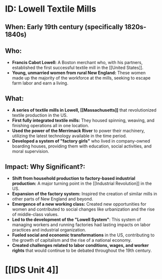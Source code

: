 # ID: Lowell Textile Mills 
## When: Early 19th century (specifically 1820s-1840s)
## Who:
* **Francis Cabot Lowell:**  A Boston merchant who, with his partners, established the first successful textile mill in the [[United States]].
* **Young, unmarried women from rural New England:**  These women made up the majority of the workforce at the mills, seeking to escape farm labor and earn a living.

## What: 
* **A series of textile mills in Lowell, [[Massachusetts]]** that revolutionized textile production in the US. 
* **First fully integrated textile mills:** They housed spinning, weaving, and finishing operations all in one location.
* **Used the power of the Merrimack River** to power their machinery, utilizing the latest technology available in the time period.
* **Developed a system of "factory girls"** who lived in company-owned boarding houses, providing them with education, social activities, and moral supervision. 

## Impact: Why Significant?:
* **Shift from household production to factory-based industrial production:**  A major turning point in the [[Industrial Revolution]] in the US.
* **Expansion of the factory system:**  Inspired the creation of similar mills in other parts of New England and beyond.
* **Emergence of a new working class:**  Created new opportunities for women and contributed to social changes like urbanization and the rise of middle-class values.
* **Led to the development of the "Lowell System"**:  This system of managing workers and running factories had lasting impacts on labor practices and industrial organization.
* **Fueled social and economic transformations** in the US, contributing to the growth of capitalism and the rise of a national economy.
* **Created challenges related to labor conditions, wages, and worker rights** that would continue to be debated throughout the 19th century. 

# [[IDS Unit 4]]